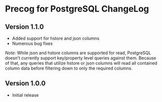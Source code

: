 Precog for PostgreSQL ChangeLog
===============================

Version 1.1.0
-------------
* Added support for hstore and json columns
* Numerous bug fixes

*Note:* While json and hstore columns are supported for read, PostgreSQL doesn't currently support key/property level queries against them. Because of that, any queries that utilize hstore or json columns will read all contained column data before filtering down to only the required columns.

Version 1.0.0
-------------
* Initial release
